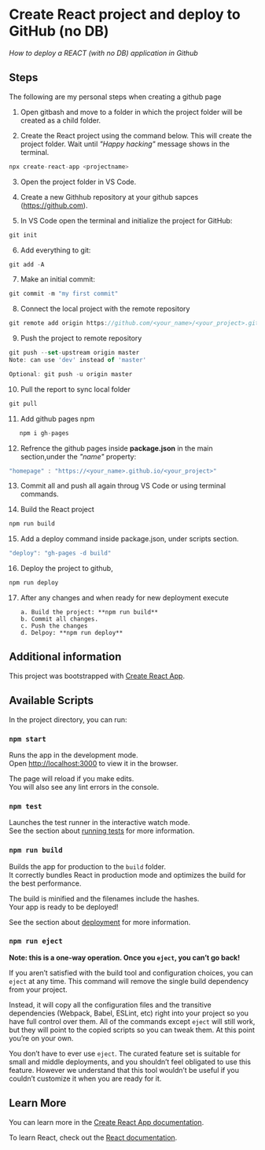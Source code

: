 # Create React project and deploy to GitHub (no DB)

_How to deploy a REACT (with no DB) application in Github_


## Steps

The following are my personal steps when creating a github page

1. Open gitbash and move to a folder in which the project folder will be created as a child folder.

2. Create the React project using the command below. This will create the project folder. Wait until _"Happy hacking"_ message shows in the terminal.
```js
npx create-react-app <projectname> 
```

3. Open the project folder in VS Code.

4. Create a new Githhub repository at your github sapces (https://github.com).

5. In VS Code open the terminal and initialize the project for GitHub:
```js 
git init
```

6. Add everything to git:
```js  
git add -A 
```

7. Make an initial commit: 
```js
git commit -m "my first commit"
```

8. Connect the local project with the remote repository
```js
git remote add origin https://github.com/<your_name>/<your_project>.git
```

9. Push the project to remote repository
```js
git push --set-upstream origin master 
Note: can use 'dev' instead of 'master'

Optional: git push -u origin master
```

10. Pull the report to sync local folder 
```js
git pull 
```

11. Add github pages npm 
```js
   npm i gh-pages
```

12. Refrence the github pages inside **package.json** in the main section,under the _"name"_ property: 
```js
"homepage" : "https://<your_name>.github.io/<your_project>"
```

13. Commit all and push all again throug VS Code or using terminal commands.

14. Build the React project
```js
npm run build
```

15. Add a deploy command inside package.json, under scripts section.
```js 
"deploy": "gh-pages -d build"
```

16. Deploy the project to github,
```js
npm run deploy
```

17. After any changes and when ready for new deployment execute

		a. Build the project: **npm run build**
		b. Commit all changes.
		c. Push the changes
		d. Delpoy: **npm run deploy**


## Additional information

This project was bootstrapped with [Create React App](https://github.com/facebook/create-react-app).

## Available Scripts

In the project directory, you can run:

### `npm start`

Runs the app in the development mode.<br>
Open [http://localhost:3000](http://localhost:3000) to view it in the browser.

The page will reload if you make edits.<br>
You will also see any lint errors in the console.

### `npm test`

Launches the test runner in the interactive watch mode.<br>
See the section about [running tests](https://facebook.github.io/create-react-app/docs/running-tests) for more information.

### `npm run build`

Builds the app for production to the `build` folder.<br>
It correctly bundles React in production mode and optimizes the build for the best performance.

The build is minified and the filenames include the hashes.<br>
Your app is ready to be deployed!

See the section about [deployment](https://facebook.github.io/create-react-app/docs/deployment) for more information.

### `npm run eject`

**Note: this is a one-way operation. Once you `eject`, you can’t go back!**

If you aren’t satisfied with the build tool and configuration choices, you can `eject` at any time. This command will remove the single build dependency from your project.

Instead, it will copy all the configuration files and the transitive dependencies (Webpack, Babel, ESLint, etc) right into your project so you have full control over them. All of the commands except `eject` will still work, but they will point to the copied scripts so you can tweak them. At this point you’re on your own.

You don’t have to ever use `eject`. The curated feature set is suitable for small and middle deployments, and you shouldn’t feel obligated to use this feature. However we understand that this tool wouldn’t be useful if you couldn’t customize it when you are ready for it.

## Learn More

You can learn more in the [Create React App documentation](https://facebook.github.io/create-react-app/docs/getting-started).

To learn React, check out the [React documentation](https://reactjs.org/).


